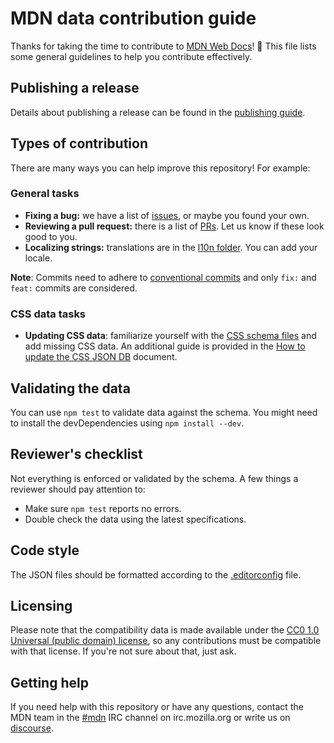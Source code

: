 # MDN data contribution guide

Thanks for taking the time to contribute to [MDN Web Docs](https://developer.mozilla.org)! :tada:
This file lists some general guidelines to help you contribute effectively.

## Publishing a release

Details about publishing a release can be found in the [publishing guide](./docs/publishing.md).

## Types of contribution

There are many ways you can help improve this repository! For example:

### General tasks

- **Fixing a bug:** we have a list of [issues](https://github.com/mdn/data/issues),
  or maybe you found your own.
- **Reviewing a pull request:** there is a list of [PRs](https://github.com/mdn/data/pulls).
  Let us know if these look good to you.
- **Localizing strings:** translations are in the [l10n folder](./l10n). You can add your locale.

**Note**: Commits need to adhere to [conventional commits](https://www.conventionalcommits.org/en/v1.0.0/) and only `fix:` and `feat:` commits are considered.

### CSS data tasks

- **Updating CSS data**: familiarize yourself with the [CSS schema files](./css/README.md) and add missing CSS data. An additional guide is provided in the [How to update the CSS JSON DB](./docs/updating_css_json.md) document.

## Validating the data

You can use `npm test` to validate data against the schema. You might need to install the devDependencies using `npm install --dev`.

## Reviewer's checklist

Not everything is enforced or validated by the schema. A few things a reviewer should pay attention to:

- Make sure `npm test` reports no errors.
- Double check the data using the latest specifications.

## Code style

The JSON files should be formatted according to the [.editorconfig](.editorconfig) file.

## Licensing

Please note that the compatibility data is made available under the
[CC0 1.0 Universal (public domain) license](LICENSE),
so any contributions must be compatible with that license. If you're not sure about that, just ask.

## Getting help

If you need help with this repository or have any questions, contact the MDN team
in the [#mdn](irc://irc.mozilla.org/mdn) IRC channel on irc.mozilla.org or write us on [discourse](https://discourse.mozilla-community.org/c/mdn).
